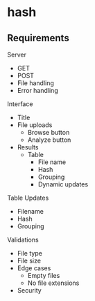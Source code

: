 # hash
## Requirements
Server
 - GET
 - POST
 - File handling
 - Error handling

Interface
 - Title
 - File uploads
    - Browse button
    - Analyze button
 - Results
    - Table
      - File name
      - Hash
      - Grouping
      - Dynamic updates

Table Updates
 - Filename
 - Hash
 - Grouping

Validations
 - File type
 - File size
 - Edge cases
   - Empty files
   - No file extensions
 - Security
